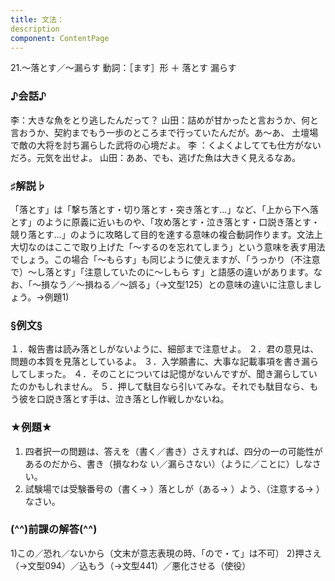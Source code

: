 ```yaml
---
title: 文法：
description
component: ContentPage
---
```



21.～落とす／～漏らす
動詞：［ます］形 ＋ 落とす
                             漏らす

### ♪会話♪
李：大きな魚をとり逃したんだって？
山田：詰めが甘かったと言おうか、何と言おうか、契約までもう一歩のところまで行っていたんだが。あ～あ、 土壇場で敵の大将を討ち漏らした武将の心境だよ。
李 ：くよくよしてても仕方がないだろ。元気を出せよ。 山田：ああ、でも、逃げた魚は大きく見えるなあ。

### ♯解説♭
「落とす」は「撃ち落とす・切り落とす・突き落とす…」など、「上から下へ落とす」のように原義に近いものや、「攻め落とす・泣き落とす・口説き落とす・競り落とす…」のように攻略して目的を達する意味の複合動詞作ります。文法上大切なのはここで取り上げた「～するのを忘れてしまう」という意味を表す用法でしょう。この場合「～もらす」も同じように使えますが、「うっかり（不注意で）～し落とす」「注意していたのに～しもら す」と語感の違いがあります。なお、「～損なう／～損ねる／～誤る」（→文型125）との意味の違いに注意しましょう。→例題1)

### §例文§
１．報告書は読み落としがないように、細部まで注意せよ。
２．君の意見は、問題の本質を見落としているよ。
３．入学願書に、大事な記載事項を書き漏らしてしまった。
４．そのことについては記憶がないんですが、聞き漏らしていたのかもしれません。
５．押して駄目なら引いてみな。それでも駄目なら、もう彼を口説き落とす手は、泣き落とし作戦しかないね。

### ★例題★
1) 四者択一の問題は、答えを（書く／書き）さえすれば、四分の一の可能性があるのだから、書き（損なわな
い／漏らさない）（ように／ことに）しなさい。    
2) 試験場では受験番号の（書く→ ）落としが（ある→ ）よう、（注意する→ ）なさい。

### (^^)前課の解答(^^)
1)この／恐れ／ないから（文末が意志表現の時、「ので・て」は不可）
2)押さえ（→文型094）／込もう（→文型441）／悪化させる（使役）
